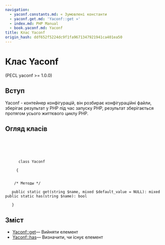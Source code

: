 ```yaml
---
navigation:
  - yaconf.constants.md: « Зумовлені константи
  - yaconf.get.md: 'Yaconf::get »'
  - index.md: PHP Manual
  - book.yaconf.md: Yaconf
title: Клас Yaconf
origin_hash: ddf652f5224dc9f1fa9671347921941ca401ea50
---
```

# Клас Yaconf

(PECL yaconf >= 1.0.0)

## Вступ

Yaconf - контейнер конфігурацій, він розбирає конфігураційні файли, зберігає результат у PHP під час запуску PHP, результат зберігається протягом усього життєвого циклу PHP.

## Огляд класів

```classsynopsis



    
     
      class Yaconf
     
     {


    /* Методы */
    
   public static get(string $name, mixed $default_value = NULL): mixed
public static has(string $name): bool

   }
```

## Зміст

-   [Yaconf::get](yaconf.get.md)— Вийняти елемент
-   [Yaconf::has](yaconf.has.md)— Визначити, чи існує елемент

